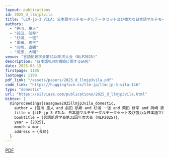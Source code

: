 ```yaml
---
layout: publications
id: 2025_d_llmjp3vila
title: "LLM-jp-3 VILA: 日本語マルチモーダルデータセット及び強力な日本語マルチモーダルモデルの構築"
authors:
  - "笹川, 慶人"
  - "前田, 航希"
  - "杉浦, 一瑳"
  - "栗田, 修平"
  - "岡崎, 直観"
  - "河原, 大輔"
venue: "言語処理学会第31回年次大会 (NLP2025)"
description: "日本語VLMの構築に関する研究"
date: 2025-03-15
firstpage: 1185
lastpage: 1190
pdf_link: "/assets/papers/2025_d_llmjp3vila.pdf"
code_link: "https://huggingface.co/llm-jp/llm-jp-3-vila-14b"
type: "domestic"
url: "https://silviase.com/publications/2025_d_llmjp3vila.html"
bibtex: |
  @inproceedings{sasagawa2025llmjp3vila_domestic,
    author = {笹川 慶人 and 前田 航希 and 杉浦 一瑳 and 栗田 修平 and 岡崎 直観 and 河原 大輔},
    title = {LLM-jp-3 VILA: 日本語マルチモーダルデータセット及び強力な日本語マルチモーダルモデルの構築},
    booktitle = {言語処理学会第31回年次大会 (NLP2025)},
    year = {2025},
    month = mar,
    address = {長崎}
  }
---
```


[PDF](/assets/papers/2025_d_llmjp3vila.pdf)
